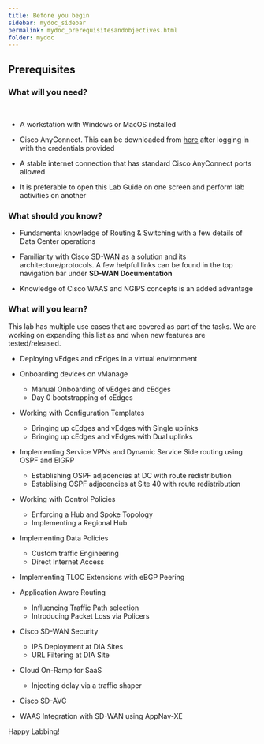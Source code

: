 ```yaml
---
title: Before you begin
sidebar: mydoc_sidebar
permalink: mydoc_prerequisitesandobjectives.html
folder: mydoc
---
```


## Prerequisites

### What will you need?
<br>


* A workstation with Windows or MacOS installed

* Cisco AnyConnect. This can be downloaded from [here](https://ghi-vpn.swat4partners.com) after logging in with the credentials provided

* A stable internet connection that has standard Cisco AnyConnect ports allowed

* It is preferable to open this Lab Guide on one screen and perform lab activities on another

### What should you know?

* Fundamental knowledge of Routing & Switching with a few details of Data Center operations

* Familiarity with Cisco SD-WAN as a solution and its architecture/protocols. A few helpful links can be found in the top navigation bar under **SD-WAN Documentation**

* Knowledge of Cisco WAAS and NGIPS concepts is an added advantage

### What will you learn?

This lab has multiple use cases that are covered as part of the tasks. We are working on expanding this list as and when new features are tested/released.

* Deploying vEdges and cEdges in a virtual environment

* Onboarding devices on vManage

   * Manual Onboarding of vEdges and cEdges
   * Day 0 bootstrapping of cEdges


* Working with Configuration Templates

  * Bringing up cEdges and vEdges with Single uplinks
  * Bringing up cEdges and vEdges with Dual uplinks


* Implementing Service VPNs and Dynamic Service Side routing using OSPF and EIGRP

  * Establishing OSPF adjacencies at DC with route redistribution
  * Establising OSPF adjacencies at Site 40 with route redistribution


* Working with Control Policies

  * Enforcing a Hub and Spoke Topology
  * Implementing a Regional Hub


* Implementing Data Policies

  * Custom traffic Engineering
  * Direct Internet Access


* Implementing TLOC Extensions with eBGP Peering

* Application Aware Routing

  * Influencing Traffic Path selection
  * Introducing Packet Loss via Policers


* Cisco SD-WAN Security

  * IPS Deployment at DIA Sites
  * URL Filtering at DIA Site


* Cloud On-Ramp for SaaS

  * Injecting delay via a traffic shaper


* Cisco SD-AVC

* WAAS Integration with SD-WAN using AppNav-XE

Happy Labbing!

